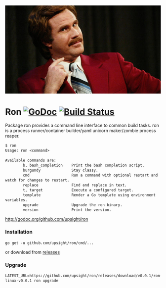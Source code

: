 ![ron](ron.jpg)

# Ron [![GoDoc](https://godoc.org/github.com/upsight/ron?status.svg)](http://godoc.org/github.com/upsight/ron) [![Build Status](https://travis-ci.org/upsight/ron.svg?branch=master)](https://travis-ci.org/upsight/ron)

Package ron provides a command line interface to common build tasks.
ron is a process runner/container builder/yaml unicorn maker/zombie process reaper.


	$ ron
	Usage: ron <command>

	Available commands are:
			b, bash_completion    Print the bash completion script.
			burgundy              Stay classy.
			cmd                   Run a command with optional restart and watch for changes to restart.
			replace               Find and replace in text.
			t, target             Execute a configured target.
			template              Render a Go template using environment variables.
			upgrade               Upgrade the ron binary.
			version               Print the version.

http://godoc.org/github.com/upsight/ron

### Installation

	go get -u github.com/upsight/ron/cmd/...

or download from [releases](https://github.com/pkar/ron/releases)

### Upgrade

	LATEST_URL=https://github.com/upsight/ron/releases/download/v0.0.1/ron-linux-v0.0.1 ron upgrade 
